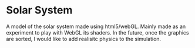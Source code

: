 Solar System
============

A model of the solar system made using html5/webGL. Mainly made as an experiment to play with WebGL its shaders. In the future, once the graphics are sorted, 
I would like to add realisitc physics to the simulation.